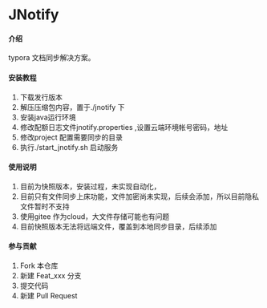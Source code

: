 # JNotify

#### 介绍
typora 文档同步解决方案。


#### 安装教程

1. 下载发行版本
2. 解压压缩包内容，置于./jnotify 下
3. 安装java运行环境
4. 修改配额日志文件jnotify.properties ,设置云端环境帐号密码，地址
5. 修改project 配置需要同步的目录
6. 执行./start_jnotify.sh 启动服务

#### 使用说明

1. 目前为快照版本，安装过程，未实现自动化，
2. 目前只有文件同步上床功能，文件加密尚未实现，后续会添加，所以目前隐私文件暂时不支持
3. 使用gitee 作为cloud，大文件存储可能也有问题
4. 目前快照版本无法将远端文件，覆盖到本地同步目录，后续添加

#### 参与贡献

1.  Fork 本仓库
2.  新建 Feat_xxx 分支
3.  提交代码
4.  新建 Pull Request


